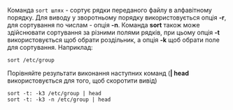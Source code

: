 Команда `sort шлях` - сортує рядки переданого файлу в алфавітному порядку. Для виводу у зворотньому порядку використовується опція **-r**, для сортування по числам - опція **-n**. Команда **sort** також може здійснювати сортування за різними полями рядків, при цьому опція **-t** використовується щоб обрати роздільник, а опція **-k** щоб обрати поле для сортування. Наприклад:
```
sort /etc/group
```
Порівняйте результати виконання наступних команд (**| head** використовується для того, щоб скоротити вивід)
```
sort -t: -k3 /etc/group | head
sort -t: -k3 -n /etc/group | head
```
